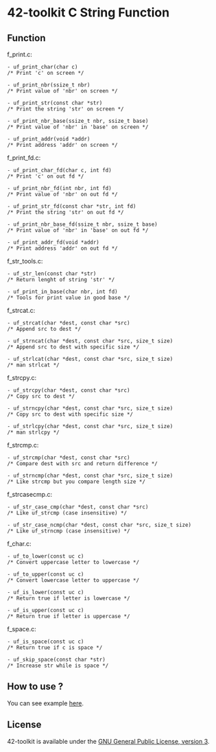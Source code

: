 42-toolkit	C String Function
==========

## Function

f_print.c:

	- uf_print_char(char c)
	/* Print 'c' on screen */

	- uf_print_nbr(ssize_t nbr)
	/* Print value of 'nbr' on screen */

	- uf_print_str(const char *str)
	/* Print the string 'str' on screen */

	- uf_print_nbr_base(ssize_t nbr, ssize_t base)
	/* Print value of 'nbr' in 'base' on screen */

	- uf_print_addr(void *addr)
	/* Print address 'addr' on screen */

f_print_fd.c:

	- uf_print_char_fd(char c, int fd)
	/* Print 'c' on out fd */

	- uf_print_nbr_fd(int nbr, int fd)
	/* Print value of 'nbr' on out fd */

	- uf_print_str_fd(const char *str, int fd)
	/* Print the string 'str' on out fd */

	- uf_print_nbr_base_fd(ssize_t nbr, ssize_t base)
	/* Print value of 'nbr' in 'base' on out fd */

	- uf_print_addr_fd(void *addr)
	/* Print address 'addr' on out fd */

f_str_tools.c:

	- uf_str_len(const char *str)
	/* Return lenght of string 'str' */

	- uf_print_in_base(char nbr, int fd)
	/* Tools for print value in good base */

f_strcat.c:

	- uf_strcat(char *dest, const char *src)
	/* Append src to dest */

	- uf_strncat(char *dest, const char *src, size_t size)
	/* Append src to dest with specific size */

	- uf_strlcat(char *dest, const char *src, size_t size)
	/* man strlcat */

f_strcpy.c:

	- uf_strcpy(char *dest, const char *src)
	/* Copy src to dest */

	- uf_strncpy(char *dest, const char *src, size_t size)
	/* Copy src to dest with specific size */

	- uf_strlcpy(char *dest, const char *src, size_t size)
	/* man strlcpy */

f_strcmp.c:

	- uf_strcmp(char *dest, const char *src)
	/* Compare dest with src and return difference */

	- uf_strncmp(char *dest, const char *src, size_t size)
	/* Like strcmp but you compare length size */

f_strcasecmp.c:

	- uf_str_case_cmp(char *dest, const char *src)
	/* Like uf_strcmp (case insensitive) */

	- uf_str_case_ncmp(char *dest, const char *src, size_t size)
	/* Like uf_strncmp (case insensitive) */

f_char.c:

	- uf_to_lower(const uc c)
	/* Convert uppercase letter to lowercase */

	- uf_to_upper(const uc c)
	/* Convert lowercase letter to uppercase */

	- uf_is_lower(const uc c)
	/* Return true if letter is lowercase */

	- uf_is_upper(const uc c)
	/* Return true if letter is uppercase */

f_space.c:

	- uf_is_space(const uc c)
	/* Return true if c is space */

	- uf_skip_space(const char *str)
	/* Increase str while is space */

## How to use ?

You can see example [here](https://github.com/QuentinPerez/42-toolkit/tree/master/examples/libc/f_string).

## License

42-toolkit is available under the [GNU General Public License, version 3](LICENSE).
